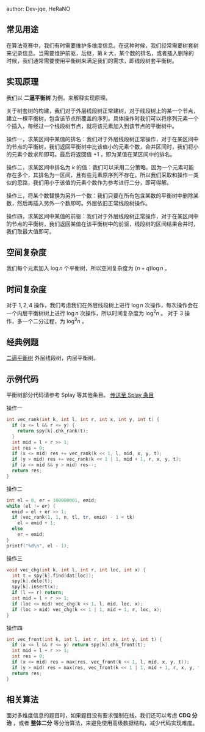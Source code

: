 author: Dev-jqe, HeRaNO

## 常见用途

在算法竞赛中，我们有时需要维护多维度信息。在这种时候，我们经常需要树套树来记录信息。当需要维护前驱，后继，第 $k$ 大，某个数的排名，或者插入删除的时候，我们通常需要使用平衡树来满足我们的需求，即线段树套平衡树。

## 实现原理

我们以 **二逼平衡树** 为例，来解释实现原理。

关于树套树的构建，我们对于外层线段树正常建树，对于线段树上的某一个节点，建立一棵平衡树，包含该节点所覆盖的序列。具体操作时我们可以将序列元素一个个插入，每经过一个线段树节点，就将该元素加入到该节点的平衡树中。

操作一，求某区间中某值的排名：我们对于外层线段树正常操作，对于在某区间中的节点的平衡树，我们返回平衡树中比该值小的元素个数，合并区间时，我们将小的元素个数求和即可。最后将返回值 $+1$ ，即为某值在某区间中的排名。

操作二，求某区间中排名为 $k$ 的值：我们可以采用二分策略。因为一个元素可能存在多个，其排名为一区间，且有些元素原序列不存在。所以我们采取和操作一类似的思路，我们用小于该值的元素个数作为参考进行二分，即可得解。

操作三，将某个数替换为另外一个数：我们只要在所有包含某数的平衡树中删除某数，然后再插入另外一个数即可。外层依旧正常线段树操作。

操作四，求某区间中某值的前驱：我们对于外层线段树正常操作，对于在某区间中的节点的平衡树，我们返回某值在该平衡树中的前驱，线段树的区间结果合并时，我们取最大值即可。

## 空间复杂度

我们每个元素加入 $\log n$ 个平衡树，所以空间复杂度为 $(n + q)\log{n}$ 。

## 时间复杂度

对于 $1,2,4$ 操作，我们考虑我们在外层线段树上进行 $\log{n}$ 次操作，每次操作会在一个内层平衡树树上进行 $\log{n}$ 次操作，所以时间复杂度为 $\log^2{n}$ 。
对于 $3$ 操作，多一个二分过程，为 $\log^3{n}$ 。

## 经典例题

 [二逼平衡树](https://www.lydsy.com/JudgeOnline/problem.php?id=3196) 外层线段树，内层平衡树。

## 示例代码

平衡树部分代码请参考 Splay 等其他条目。 [传送至 Splay 条目](/ds/splay/) 

操作一

```cpp
int vec_rank(int k, int l, int r, int x, int y, int t) {
  if (x <= l && r <= y) {
    return spy[k].chk_rank(t);
  }
  int mid = l + r >> 1;
  int res = 0;
  if (x <= mid) res += vec_rank(k << 1, l, mid, x, y, t);
  if (y > mid) res += vec_rank(k << 1 | 1, mid + 1, r, x, y, t);
  if (x <= mid && y > mid) res--;
  return res;
}
```

操作二

```cpp
int el = 0, er = 100000001, emid;
while (el != er) {
  emid = el + er >> 1;
  if (vec_rank(1, 1, n, tl, tr, emid) - 1 < tk)
    el = emid + 1;
  else
    er = emid;
}
printf("%d\n", el - 1);
```

操作三

```cpp
void vec_chg(int k, int l, int r, int loc, int x) {
  int t = spy[k].find(dat[loc]);
  spy[k].dele(t);
  spy[k].insert(x);
  if (l == r) return;
  int mid = l + r >> 1;
  if (loc <= mid) vec_chg(k << 1, l, mid, loc, x);
  if (loc > mid) vec_chg(k << 1 | 1, mid + 1, r, loc, x);
}
```

操作四

```cpp
int vec_front(int k, int l, int r, int x, int y, int t) {
  if (x <= l && r <= y) return spy[k].chk_front(t);
  int mid = l + r >> 1;
  int res = 0;
  if (x <= mid) res = max(res, vec_front(k << 1, l, mid, x, y, t));
  if (y > mid) res = max(res, vec_front(k << 1 | 1, mid + 1, r, x, y, t));
  return res;
}
```

## 相关算法

面对多维度信息的题目时，如果题目没有要求强制在线，我们还可以考虑 **CDQ 分治** ，或者 **整体二分** 等分治算法，来避免使用高级数据结构，减少代码实现难度。

